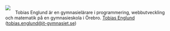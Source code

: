 
<img src ="img/1412352682-300px.png" style="float:left; margin-right:15px;">

Tobias Englund är en gymnasielärare i programmering, webbutveckling och matematik på en gymnasieskola i Örebro. [Tobias Englund](http://it-gymnasiet.se/orebro) (tobias.englund@it-gymnasiet.se)
